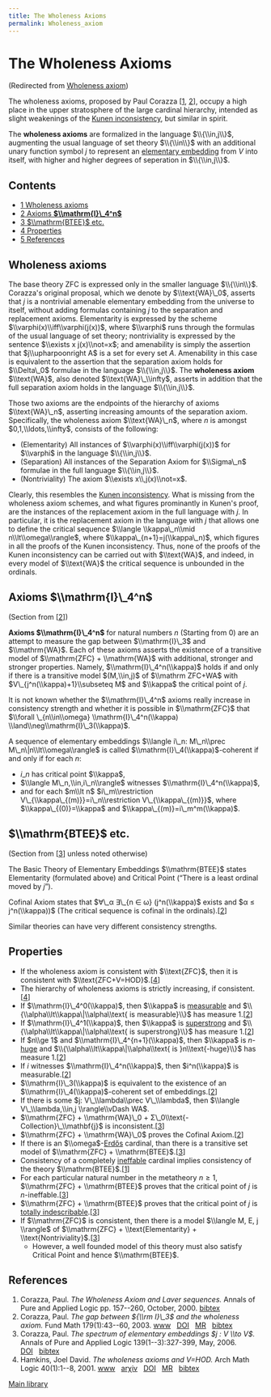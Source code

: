 ```yaml
---
title: The Wholeness Axioms
permalink: Wholeness_axiom
---
```

# The Wholeness Axioms






(Redirected from [Wholeness
axiom](index.php?title=Wholeness_axiom&redirect=no "Wholeness axiom"))






The wholeness axioms, proposed by Paul Corazza
\[[1](#bibkey_Corazza2000:WholenessAxiomAndLaverSequences),
[2](#bibkey_Corazza2003:GapBetweenI3andWA)\], occupy a high place in the
upper stratosphere of the large cardinal hierarchy, intended as slight
weakenings of the [Kunen
inconsistency](Kunen_inconsistency "Kunen inconsistency"),
but similar in spirit.

The **wholeness axioms** are formalized in the language $\\{\\in,j\\}$,
augmenting the usual language of set theory $\\{\\in\\}$ with an
additional unary function symbol $j$ to represent an [elementary
embedding](Elementary_embedding "Elementary embedding")
from $V$ into itself, with higher and higher degrees of seperation in
$\\{\\in,j\\}$.



## Contents


-   [<span class="tocnumber">1</span> <span class="toctext">Wholeness
    axioms</span>](#Wholeness_axioms)
-   [<span class="tocnumber">2</span> <span class="toctext">Axioms
    **$\\mathrm{I}\_4^n$**</span>](#Axioms_.24.5Cmathrm.7BI.7D_4.5En.24)
-   [<span class="tocnumber">3</span> <span
    class="toctext">$\\mathrm{BTEE}$
    etc.</span>](#.24.5Cmathrm.7BBTEE.7D.24_etc.)
-   [<span class="tocnumber">4</span> <span
    class="toctext">Properties</span>](#Properties)
-   [<span class="tocnumber">5</span> <span
    class="toctext">References</span>](#References)


## Wholeness axioms

The base theory ZFC is expressed only in the smaller language
$\\{\\in\\}$. Corazza's original proposal, which we denote by
$\\text{WA}\_0$, asserts that $j$ is a nontrivial amenable elementary
embedding from the universe to itself, without adding formulas
containing $j$ to the separation and replacement axioms. Elementarity is
expressed by the scheme $\\varphi(x)\\iff\\varphi(j(x))$, where
$\\varphi$ runs through the formulas of the usual language of set
theory; nontriviality is expressed by the sentence $\\exists x
j(x)\\not=x$; and amenability is simply the assertion that
$j\\upharpoonright A$ is a set for every set $A$. Amenability in this
case is equivalent to the assertion that the separation axiom holds for
$\\Delta\_0$ formulae in the language $\\{\\in,j\\}$. The **wholeness
axiom** $\\text{WA}$, also denoted $\\text{WA}\_\\infty$, asserts in
addition that the full separation axiom holds in the language
$\\{\\in,j\\}$.

Those two axioms are the endpoints of the hierarchy of axioms
$\\text{WA}\_n$, asserting increasing amounts of the separation axiom.
Specifically, the wholeness axiom $\\text{WA}\_n$, where $n$ is amongst
$0,1,\\ldots,\\infty$, consists of the following:

-   (Elementarity) All instances of $\\varphi(x)\\iff\\varphi(j(x))$ for
    $\\varphi$ in the language $\\{\\in,j\\}$.
-   (Separation) All instances of the Separation Axiom for $\\Sigma\_n$
    formulae in the full language $\\{\\in,j\\}$.
-   (Nontriviality) The axiom $\\exists x\\,j(x)\\not=x$.

Clearly, this resembles the [Kunen
inconsistency](Kunen_inconsistency "Kunen inconsistency").
What is missing from the wholeness axiom schemes, and what figures
prominantly in Kunen's proof, are the instances of the replacement axiom
in the full language with $j$. In particular, it is the replacement
axiom in the language with $j$ that allows one to define the critical
sequence $\\langle \\kappa\_n\\mid n\\lt\\omega\\rangle$, where
$\\kappa\_{n+1}=j(\\kappa\_n)$, which figures in all the proofs of the
Kunen inconsistency. Thus, none of the proofs of the Kunen inconsistency
can be carried out with $\\text{WA}$, and indeed, in every model of
$\\text{WA}$ the critical sequence is unbounded in the ordinals.

## Axioms **$\\mathrm{I}\_4^n$**

(Section from \[[2](#bibkey_Corazza2003:GapBetweenI3andWA)\])

**Axioms $\\mathrm{I}\_4^n$** for natural numbers $n$ (Starting from
$0$) are an attempt to measure the gap between $\\mathrm{I}\_3$ and
$\\mathrm{WA}$. Each of these axioms asserts the existence of a
transitive model of $\\mathrm{ZFC} + \\mathrm{WA}$ with additional,
stronger and stronger properties. Namely, $\\mathrm{I}\_4^n(\\kappa)$
holds if and only if there is a transitive model $(M,\\in,j)$ of
$\\mathrm ZFC+WA$ with $V\_{j^n(\\kappa)+1}\\subseteq M$ and $\\kappa$
the critical point of $j$.

It is not known whether the $\\mathrm{I}\_4^n$ axioms really increase in
consistency strength and whether it is possible in $\\mathrm{ZFC}$ that
$\\forall \_{n\\in\\omega} \\mathrm{I}\_4^n(\\kappa)
\\land\\neg\\mathrm{I}\_3(\\kappa)$.

A sequence of elementary embeddings $\\langle i\_n: M\_n\\prec
M\_n\|n\\lt\\omega\\rangle$ is called $\\mathrm{I}\_4(\\kappa)$-coherent
if and only if for each $n$:

-   $i\_n$ has critical point $\\kappa$,
-   $\\langle M\_n,\\in,i\_n\\rangle$ witnesses
    $\\mathrm{I}\_4^n(\\kappa)$,
-   and for each $m\\lt n$ $i\_m\\restriction
    V\_{\\kappa\_{(m)}}=i\_n\\restriction V\_{\\kappa\_{(m)}}$, where
    $\\kappa\_{(0)}=\\kappa$ and $\\kappa\_{(m)}=i\_m^m(\\kappa)$.

## $\\mathrm{BTEE}$ etc.

(Section from
\[[3](#bibkey_Corazza2006:TheSpectrumOfElementaryEmbeddings)\] unless
noted otherwise)

The Basic Theory of Elementary Embeddings $\\mathrm{BTEE}$ states
Elementarity (formulated above) and Critical Point (“There is a least
ordinal moved by $j$”).

Cofinal Axiom states that $∀\_α ∃\_{n ∈ ω} (j^n(\\kappa)$ exists and $α
≤ j^n(\\kappa))$ (The critical sequence is cofinal in the
ordinals).\[[2](#bibkey_Corazza2003:GapBetweenI3andWA)\]

Similar theories can have very different consistency strengths.

## Properties

-   If the wholeness axiom is consistent with $\\text{ZFC}$, then it is
    consistent with
    $\\text{ZFC+V=HOD}$.\[[4](#bibkey_Hamkins2001:WholenessAxiomAndVequalHOD)\]
-   The hierarchy of wholeness axioms is strictly increasing, if
    consistent.\[[4](#bibkey_Hamkins2001:WholenessAxiomAndVequalHOD)\]
-   If $\\mathrm{I}\_4^0(\\kappa)$, then $\\kappa$ is
    [measurable](Measurable "Measurable")
    and $\\{\\alpha\\lt\\kappa\|\\alpha\\text{ is measurable}\\}$ has
    measure 1.\[[2](#bibkey_Corazza2003:GapBetweenI3andWA)\]
-   If $\\mathrm{I}\_4^1(\\kappa)$, then $\\kappa$ is
    [superstrong](Superstrong "Superstrong")
    and $\\{\\alpha\\lt\\kappa\|\\alpha\\text{ is superstrong}\\}$ has
    measure 1.\[[2](#bibkey_Corazza2003:GapBetweenI3andWA)\]
-   If $n\\ge 1$ and $\\mathrm{I}\_4^{n+1}(\\kappa)$, then $\\kappa$ is
    $n$-[huge](Huge "Huge")
    and $\\{\\alpha\\lt\\kappa\|\\alpha\\text{ is }n\\text{-huge}\\}$
    has measure 1.\[[2](#bibkey_Corazza2003:GapBetweenI3andWA)\]
-   If $i$ witnesses $\\mathrm{I}\_4^n(\\kappa)$, then $i^n(\\kappa)$ is
    measurable.\[[2](#bibkey_Corazza2003:GapBetweenI3andWA)\]
-   $\\mathrm{I}\_3(\\kappa)$ is equivalent to the existence of an
    $\\mathrm{I}\_4(\\kappa)$-coherent set of
    embeddings.\[[2](#bibkey_Corazza2003:GapBetweenI3andWA)\]
-   If there is some $j: V\_\\lambda\\prec V\_\\lambda$, then $\\langle
    V\_\\lambda,\\in,j \\rangle\\vDash WA$.
-   $\\mathrm{ZFC} + \\mathrm{WA}\_0 +
    Σ\_0\\text{-Collection}\_\\mathbf{j}$ is
    inconsistent.\[[3](#bibkey_Corazza2006:TheSpectrumOfElementaryEmbeddings)\]
-   $\\mathrm{ZFC} + \\mathrm{WA}\_0$ proves the Cofinal
    Axiom.\[[2](#bibkey_Corazza2003:GapBetweenI3andWA)\]
-   If there is an
    $\\omega$-[Erdős](Erdos "Erdos")
    cardinal, than there is a transitive set model of $\\mathrm{ZFC} +
    \\mathrm{BTEE}$.\[[3](#bibkey_Corazza2006:TheSpectrumOfElementaryEmbeddings)\]
-   Consistency of a completely
    [ineffable](Ineffable "Ineffable")
    cardinal implies consistency of the theory
    $\\mathrm{BTEE}$.<a href="https://victoriagitman.github.io/research/2019/06/05/completely-ineffable-cardinals.html" class="external autonumber">[1]</a>
-   For each particular natural number in the metatheory $n ≥ 1$,
    $\\mathrm{ZFC} + \\mathrm{BTEE}$ proves that the critical point of
    $j$ is
    $n$-ineffable.\[[3](#bibkey_Corazza2006:TheSpectrumOfElementaryEmbeddings)\]
-   $\\mathrm{ZFC} + \\mathrm{BTEE}$ proves that the critical point of
    $j$ is [totally
    indescribable](Indescribable "Indescribable").\[[3](#bibkey_Corazza2006:TheSpectrumOfElementaryEmbeddings)\]
-   If $\\mathrm{ZFC}$ is consistent, then there is a model $\\langle M,
    E, j \\rangle$ of $\\mathrm{ZFC} + \\text{Elementarity} +
    \\text{Nontriviality}$.\[[3](#bibkey_Corazza2006:TheSpectrumOfElementaryEmbeddings)\]
    -   However, a well founded model of this theory must also satisfy
        Critical Point and hence $\\mathrm{BTEE}$.

## References

1.  <span
    id="bibkey_Corazza2000:WholenessAxiomAndLaverSequences">Corazza,
    Paul. *The Wholeness Axiom and Laver sequences.* Annals of Pure and
    Applied Logic pp. 157--260, October, 2000.
    <a href="javascript:bibpopup(&#39;@article%7BCorazzaAPAL,%20%20%20%20author%20=%20%7BCorazza,%20Paul%7D,%3Cbr%3E%20%20%20%20title%20=%20%7BThe%20Wholeness%20Axiom%20and%20Laver%20sequences%7D,%3Cbr%3E%20%20%20%20journal%20=%20%7BAnnals%20of%20Pure%20and%20Applied%20Logic%7D,%3Cbr%3E%20%20%20%20month=%7BOctober%7D,%3Cbr%3E%20%20%20%20year%20=%20%7B2000%7D,%3Cbr%3E%20%20%20%20pages=%7B157--260%7D,%3Cbr%3E%7D&#39;)" class="bibtex">bibtex</a></span>
2.  <span id="bibkey_Corazza2003:GapBetweenI3andWA">Corazza, Paul. *The
    gap between ${\\rm I}\_3$ and the wholeness axiom.* Fund Math
    179(1):43--60, 2003.
    <a href="http://dx.doi.org/10.4064/fm179-1-4" class="extiw">www</a>   <a href="http://web.archive.org/web/20191117022103/http://dx.doi.org/10.4064/fm179-1-4" class="extiw">DOI</a>   <a href="http://web.archive.org/web/20191117022103/http://www.ams.org/mathscinet-getitem?mr=2028926" class="extiw">MR</a>   <a href="javascript:bibpopup(&#39;@ARTICLE%7BCorazza2003:GapBetweenI3andWA,%20%20%20%20AUTHOR%20=%20%7BCorazza,%20Paul%7D,%3Cbr%3E%20%20%20%20%20TITLE%20=%20%7BThe%20gap%20between%20$%7B\rm%20I%7D_3$%20and%20the%20wholeness%20axiom%7D,%3Cbr%3E%20%20%20JOURNAL%20=%20%7BFund.%20Math.%7D,%3Cbr%3E%20%20FJOURNAL%20=%20%7BFundamenta%20Mathematicae%7D,%3Cbr%3E%20%20%20%20VOLUME%20=%20%7B179%7D,%3Cbr%3E%20%20%20%20%20%20YEAR%20=%20%7B2003%7D,%3Cbr%3E%20%20%20%20NUMBER%20=%20%7B1%7D,%3Cbr%3E%20%20%20%20%20PAGES%20=%20%7B43--60%7D,%3Cbr%3E%20%20%20%20%20%20ISSN%20=%20%7B0016-2736%7D,%3Cbr%3E%20%20%20MRCLASS%20=%20%7B03E55%20(03E65)%7D,%3Cbr%3E%20%20MRNUMBER%20=%20%7BMR2028926%20(2004k:03100)%7D,%3Cbr%3EMRREVIEWER%20=%20%7BA.%20Kanamori%7D,%3Cbr%3E%20%20%20%20%20%20%20DOI%20=%20%7B10.4064/fm179-1-4%7D,%3Cbr%3E%20%20%20%20%20%20%20URL%20=%20%7Bhttp://dx.doi.org/10.4064/fm179-1-4%7D,%3Cbr%3E%7D&#39;)" class="bibtex">bibtex</a></span>
3.  <span
    id="bibkey_Corazza2006:TheSpectrumOfElementaryEmbeddings">Corazza,
    Paul. *The spectrum of elementary embeddings $j : V \\to V$.* Annals
    of Pure and Applied Logic 139(1--3):327-399, May, 2006.
    <a href="http://dx.doi.org/10.1016/j.apal.2005.06.014" class="extiw">DOI</a>   <a href="javascript:bibpopup(&#39;@ARTICLE%7BCorazza2006:TheSpectrumOfElementaryEmbeddings,%20%20%20%20AUTHOR%20=%20%7BCorazza,%20Paul%7D,%3Cbr%3E%20%20%20%20%20TITLE%20=%20%7BThe%20spectrum%20of%20elementary%20embeddings%20$j%C2%A0:%20V%20\to%20V$%7D,%3Cbr%3E%20%20%20JOURNAL%20=%20%7BAnnals%20of%20Pure%20and%20Applied%20Logic%7D,%3Cbr%3E%20%20%20%20VOLUME%20=%20%7B139%7D,%3Cbr%3E%20%20%20%20%20MONTH%20=%20%7BMay%7D,%3Cbr%3E%20%20%20%20%20%20YEAR%20=%20%7B2006%7D,%3Cbr%3E%20%20%20%20NUMBER%20=%20%7B1--3%7D,%3Cbr%3E%20%20%20%20%20PAGES%20=%20%7B327-399%7D,%3Cbr%3E%20%20%20%20%20%20%20DOI%20=%20%7B10.1016/j.apal.2005.06.014%7D,%3Cbr%3E%7D&#39;)" class="bibtex">bibtex</a></span>
4.  <span id="bibkey_Hamkins2001:WholenessAxiomAndVequalHOD">Hamkins,
    Joel David. *The wholeness axioms and V=HOD.* Arch Math Logic
    40(1):1--8, 2001.
    <a href="http://dx.doi.org/10.1007/s001530050169" class="extiw">www</a>   <a href="http://web.archive.org/web/20191117022103/http://arxiv.org/abs/math/9902079" class="extiw">arχiv</a>   <a href="http://web.archive.org/web/20191117022103/http://dx.doi.org/10.1007/s001530050169" class="extiw">DOI</a>   <a href="http://web.archive.org/web/20191117022103/http://www.ams.org/mathscinet-getitem?mr=1816602" class="extiw">MR</a>   <a href="javascript:bibpopup(&#39;@article%7BHamkins2001:WholenessAxiom,%20%20%20%20AUTHOR%20=%20%7BHamkins,%20Joel%20David%7D,%3Cbr%3E%20%20%20%20%20TITLE%20=%20%7BThe%20wholeness%20axioms%20and%20V=HOD%7D,%3Cbr%3E%20%20%20JOURNAL%20=%20%7BArch.%20Math.%20Logic%7D,%3Cbr%3E%20%20FJOURNAL%20=%20%7BArchive%20for%20Mathematical%20Logic%7D,%3Cbr%3E%20%20%20%20VOLUME%20=%20%7B40%7D,%3Cbr%3E%20%20%20%20%20%20YEAR%20=%20%7B2001%7D,%3Cbr%3E%20%20%20%20NUMBER%20=%20%7B1%7D,%3Cbr%3E%20%20%20%20%20PAGES%20=%20%7B1--8%7D,%3Cbr%3E%20%20%20%20%20%20ISSN%20=%20%7B0933-5846%7D,%3Cbr%3E%20%20%20%20%20CODEN%20=%20%7BAMLOEH%7D,%3Cbr%3E%20%20%20MRCLASS%20=%20%7B03E35%20(03E65)%7D,%3Cbr%3E%20%20MRNUMBER%20=%20%7B1816602%20(2001m:03102)%7D,%3Cbr%3EMRREVIEWER%20=%20%7BRalf-Dieter%20Schindler%7D,%3Cbr%3E%20%20%20%20%20%20%20DOI%20=%20%7B10.1007/s001530050169%7D,%3Cbr%3E%20%20%20%20%20%20%20URL%20=%20%7Bhttp://dx.doi.org/10.1007/s001530050169%7D,%3Cbr%3E%20%20%20%20eprint%20=%20%7Bmath/9902079%7D,%3Cbr%3E%7D&#39;)" class="bibtex">bibtex</a></span>

[Main
library](Library "Library")


